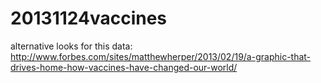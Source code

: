 20131124vaccines
================

alternative looks for this data: 
http://www.forbes.com/sites/matthewherper/2013/02/19/a-graphic-that-drives-home-how-vaccines-have-changed-our-world/
